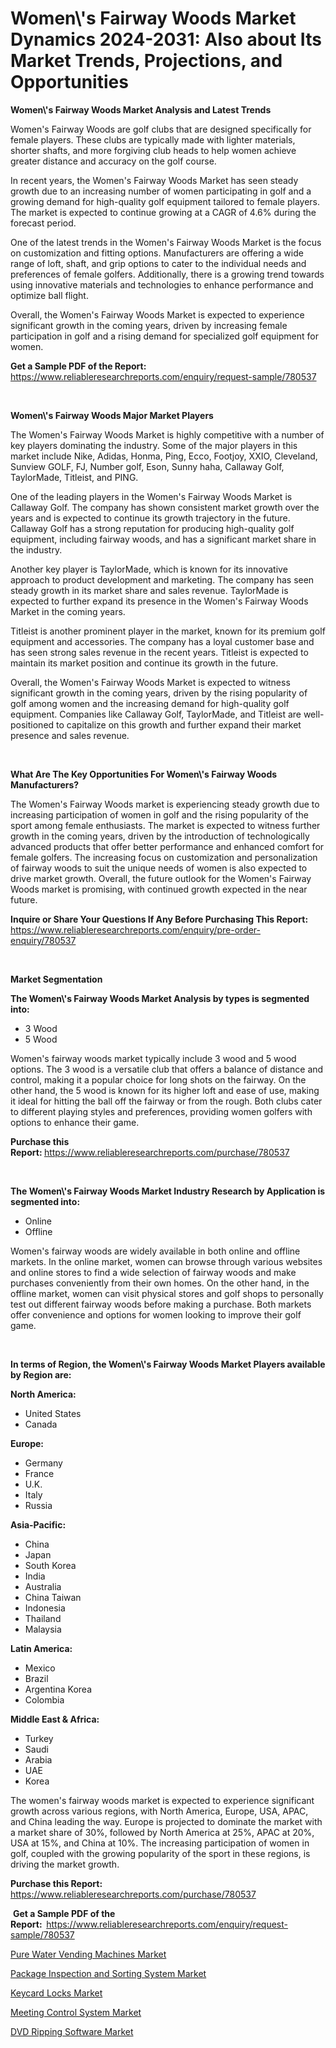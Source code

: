 <p><h1>Women\'s Fairway Woods Market Dynamics 2024-2031: Also about Its Market Trends, Projections, and Opportunities</h1></p><p><strong>Women\'s Fairway Woods Market Analysis and Latest Trends</strong></p>
<p><p>Women's Fairway Woods are golf clubs that are designed specifically for female players. These clubs are typically made with lighter materials, shorter shafts, and more forgiving club heads to help women achieve greater distance and accuracy on the golf course.</p><p>In recent years, the Women's Fairway Woods Market has seen steady growth due to an increasing number of women participating in golf and a growing demand for high-quality golf equipment tailored to female players. The market is expected to continue growing at a CAGR of 4.6% during the forecast period.</p><p>One of the latest trends in the Women's Fairway Woods Market is the focus on customization and fitting options. Manufacturers are offering a wide range of loft, shaft, and grip options to cater to the individual needs and preferences of female golfers. Additionally, there is a growing trend towards using innovative materials and technologies to enhance performance and optimize ball flight.</p><p>Overall, the Women's Fairway Woods Market is expected to experience significant growth in the coming years, driven by increasing female participation in golf and a rising demand for specialized golf equipment for women.</p></p>
<p><strong>Get a Sample PDF of the Report:&nbsp;</strong> <a href="https://www.reliableresearchreports.com/enquiry/request-sample/780537">https://www.reliableresearchreports.com/enquiry/request-sample/780537</a></p>
<p>&nbsp;</p>
<p><strong>Women\'s Fairway Woods Major Market Players</strong></p>
<p><p>The Women's Fairway Woods Market is highly competitive with a number of key players dominating the industry. Some of the major players in this market include Nike, Adidas, Honma, Ping, Ecco, Footjoy, XXIO, Cleveland, Sunview GOLF, FJ, Number golf, Eson, Sunny haha, Callaway Golf, TaylorMade, Titleist, and PING.</p><p>One of the leading players in the Women's Fairway Woods Market is Callaway Golf. The company has shown consistent market growth over the years and is expected to continue its growth trajectory in the future. Callaway Golf has a strong reputation for producing high-quality golf equipment, including fairway woods, and has a significant market share in the industry.</p><p>Another key player is TaylorMade, which is known for its innovative approach to product development and marketing. The company has seen steady growth in its market share and sales revenue. TaylorMade is expected to further expand its presence in the Women's Fairway Woods Market in the coming years.</p><p>Titleist is another prominent player in the market, known for its premium golf equipment and accessories. The company has a loyal customer base and has seen strong sales revenue in the recent years. Titleist is expected to maintain its market position and continue its growth in the future.</p><p>Overall, the Women's Fairway Woods Market is expected to witness significant growth in the coming years, driven by the rising popularity of golf among women and the increasing demand for high-quality golf equipment. Companies like Callaway Golf, TaylorMade, and Titleist are well-positioned to capitalize on this growth and further expand their market presence and sales revenue.</p></p>
<p>&nbsp;</p>
<p><strong>What Are The Key Opportunities For Women\'s Fairway Woods Manufacturers?</strong></p>
<p><p>The Women's Fairway Woods market is experiencing steady growth due to increasing participation of women in golf and the rising popularity of the sport among female enthusiasts. The market is expected to witness further growth in the coming years, driven by the introduction of technologically advanced products that offer better performance and enhanced comfort for female golfers. The increasing focus on customization and personalization of fairway woods to suit the unique needs of women is also expected to drive market growth. Overall, the future outlook for the Women's Fairway Woods market is promising, with continued growth expected in the near future.</p></p>
<p><strong>Inquire or Share Your Questions If Any Before Purchasing This Report:</strong> <a href="https://www.reliableresearchreports.com/enquiry/pre-order-enquiry/780537">https://www.reliableresearchreports.com/enquiry/pre-order-enquiry/780537</a></p>
<p>&nbsp;</p>
<p><strong>Market Segmentation</strong></p>
<p><strong>The Women\'s Fairway Woods Market Analysis by types is segmented into:</strong></p>
<p><ul><li>3 Wood</li><li>5 Wood</li></ul></p>
<p><p>Women's fairway woods market typically include 3 wood and 5 wood options. The 3 wood is a versatile club that offers a balance of distance and control, making it a popular choice for long shots on the fairway. On the other hand, the 5 wood is known for its higher loft and ease of use, making it ideal for hitting the ball off the fairway or from the rough. Both clubs cater to different playing styles and preferences, providing women golfers with options to enhance their game.</p></p>
<p><strong>Purchase this Report:&nbsp;</strong><a href="https://www.reliableresearchreports.com/purchase/780537">https://www.reliableresearchreports.com/purchase/780537</a></p>
<p>&nbsp;</p>
<p><strong>The Women\'s Fairway Woods Market Industry Research by Application is segmented into:</strong></p>
<p><ul><li>Online</li><li>Offline</li></ul></p>
<p><p>Women's fairway woods are widely available in both online and offline markets. In the online market, women can browse through various websites and online stores to find a wide selection of fairway woods and make purchases conveniently from their own homes. On the other hand, in the offline market, women can visit physical stores and golf shops to personally test out different fairway woods before making a purchase. Both markets offer convenience and options for women looking to improve their golf game.</p></p>
<p>&nbsp;</p>
<p><strong>In terms of Region, the Women\'s Fairway Woods Market Players available by Region are:</strong></p>
<p>
    <p> <strong> North America: </strong>
        <ul>
            <li>United States</li>
            <li>Canada</li>
        </ul>
        </p> 
    <p> <strong> Europe: </strong>
        <ul>
            <li>Germany</li>
            <li>France</li>
            <li>U.K.</li>
            <li>Italy</li>
            <li>Russia</li>
        </ul>
        </p> 
    <p> <strong> Asia-Pacific: </strong>
        <ul>
            <li>China</li>
            <li>Japan</li>
            <li>South Korea</li>
            <li>India</li>
            <li>Australia</li>
            <li>China Taiwan</li>
            <li>Indonesia</li>
            <li>Thailand</li>
            <li>Malaysia</li>
        </ul>
        </p> 
    <p> <strong> Latin America: </strong>
        <ul>
            <li>Mexico</li>
            <li>Brazil</li>
            <li>Argentina Korea</li>
            <li>Colombia</li>
        </ul>
        </p> 
    <p> <strong> Middle East & Africa: </strong>
        <ul>
            <li>Turkey</li>
            <li>Saudi</li>
            <li>Arabia</li>
            <li>UAE</li>
            <li>Korea</li>
        </ul>
    </p>
    </p>
<p><p>The women's fairway woods market is expected to experience significant growth across various regions, with North America, Europe, USA, APAC, and China leading the way. Europe is projected to dominate the market with a market share of 30%, followed by North America at 25%, APAC at 20%, USA at 15%, and China at 10%. The increasing participation of women in golf, coupled with the growing popularity of the sport in these regions, is driving the market growth.</p></p>
<p><strong>Purchase this Report: </strong><a href="https://www.reliableresearchreports.com/purchase/780537">https://www.reliableresearchreports.com/purchase/780537</a></p>
<p>&nbsp;<strong>Get a Sample PDF of the Report:&nbsp;&nbsp;</strong><a href="https://www.reliableresearchreports.com/enquiry/request-sample/780537">https://www.reliableresearchreports.com/enquiry/request-sample/780537</a></p>
<p><strong></strong></p>
<p><p><a href="https://github.com/RickHolmes3/Market-Research-Report-List-3/blob/main/pure-water-vending-machines-market.md">Pure Water Vending Machines Market</a></p><p><a href="https://github.com/Krish2023na/Market-Research-Report-List-3/blob/main/package-inspection-and-sorting-system-market.md">Package Inspection and Sorting System Market</a></p><p><a href="https://github.com/yemakinde/Market-Research-Report-List-1/blob/main/keycard-locks-market.md">Keycard Locks Market</a></p><p><a href="https://github.com/jsmusil/Market-Research-Report-List-2/blob/main/meeting-control-system-market.md">Meeting Control System Market</a></p><p><a href="https://github.com/bmorecock/Market-Research-Report-List-2/blob/main/dvd-ripping-software-market.md">DVD Ripping Software Market</a></p></p>